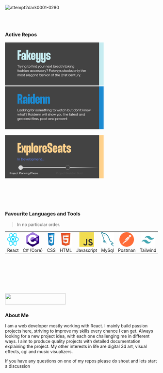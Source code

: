

![attempt2dark0001-0280](https://github.com/Typicallunchbox/Typicallunchbox/assets/41709116/75532103-b957-4d54-9ae4-ccb9d7f13633)

</br>
</br>

<h3 align="left">Active Repos</h3>
  <p align="left" gap=""20px>
    <a href="https://github.com/Typicallunchbox/fakeyys-ecommerce"><img width="325" src="./icons/fakeyys-project.png" alt="Fakeyys"></a>
    &nbsp;
    &nbsp;
    &nbsp;
    &nbsp;
    <a href="https://github.com/Typicallunchbox/Raidenn3.0"><img width="325" src="./icons/raidenn-project.png" alt="Raidenn"></a>
    </br>
    </br>
    <a href="https://github.com/Typicallunchbox/Raidenn3.0"><img width="325" src="./icons/explore-seats-project.png" alt="Raidenn"></a> 

  </p>
</br>
</br>
</br>

<img src="https://github.com/Typicallunchbox/Typicallunchbox/assets/41709116/4994e9e5-9410-4c73-9aa5-df3ae61e8595" width="100%" height="2"/>

</br>

<!-- 
## Demo

![Demo Doccou alpha](http://share.gifyoutube.com/KzB6Gb.gif) -->

<h3 align="left" id="macropower-tech">Favourite Languages and Tools</h3>

> In no particular order.
> 
<table>
  <tr>
    <td align="center" width="96">
      <a href="#typicallunchbox" >
        <img src="./icons/reactjs.svg" width="48" height="48" alt="React" />
      </a>
      <br>React
    </td>
    <td align="center" width="96">
      <a href="#typicallunchbox">
        <img src="./icons/c-sharp.svg" width="48" height="48" alt="C#" />
      </a>
      <br>C#&nbsp;(Core)
    </td>
<!--     <td align="center" width="96">
      <a href="#macropower-tech">
        <img src="./img/python-original.svg" width="48" height="48" alt="Python" />
      </a>
      <br>Python
    </td> -->
    <td align="center" width="96">
      <a href="#typicallunchbox">
        <img src="./icons/css3.svg" width="48" height="48" alt="Css" />
      </a>
      <br>CSS
    </td>
    <td align="center" width="96">
      <a href="#typicallunchbox">
        <img src="./icons/html5.svg" width="48" height="48" alt="Html" />
      </a>
      <br>HTML
    </td>
    <td align="center" width="96">
      <a href="#typicallunchbox">
        <img src="./icons/js.svg" width="48" height="48" alt="Javascript" />
      </a>
      <br>Javascript
    </td>
    <td align="center" width="96">
      <a href="#typicallunchbox">
        <img src="./icons/mysql.svg" width="48" height="48" alt="MySql" />
      </a>
      <br>MySql
    </td>
    <td align="center" width="96"> 
      <a href="#typicallunchbox" >
        <img src="./icons/postman.svg" width="48" height="48" alt="Postman" />
      </a>
      <br>Postman
    </td>
    <td align="center"  width="96">
      <a href="#typicallunchbox">
        <img src="./icons/tailwind.svg" width="48" height="48" alt="Tailwind" />
      </a>
      <br>Tailwind
    </td>
    <td align="center" width="96"> 
      <a href="#typicallunchbox" >
        <img src="./icons/figma.svg" width="48" height="48" alt="Figma" />
      </a>
      <br>Figma
    </td>
  </tr>
</table>

</br>
</br>
</br>

<img src="https://github.com/Typicallunchbox/Typicallunchbox/assets/41709116/4994e9e5-9410-4c73-9aa5-df3ae61e8595" width="100%" height="2"/>
</br>
</br>
</br>

  <p align="left">
<!--     <a href="https://www.linkedin.com/in/keegan-launspach/"><img src="https://img.shields.io/badge/linkedin-0A66C2?style=for-the-badge&logo=linkedin&logoColor=white" alt="Typicallunchbox" /></a> -->
    <a href="https://www.linkedin.com/in/keegan-launspach/"><img href="https://www.linkedin.com/in/keegan-launspach/" src="https://github.com/Typicallunchbox/Typicallunchbox/assets/41709116/ddd4f210-b17c-4ca8-a0ac-b3c0591807e0" width="200" height="36" /></a>
  </p>


<h3 align="left" id="about-me">About Me</h3>
<p align="left">I am a web developer mostly working with React. I mainly build passion projects here, striving to improve my skills every chance I can get. Always looking for a new project idea, with each one challenging me in different ways. I aim to produce quality projects with detailed documentation explaining the project. My other interests in life are digital 3d art, visual effects, cgi and music visualizers.</p>
<p align="left">If you have any questions on one of my repos please do shout and lets start a discussion</p>


